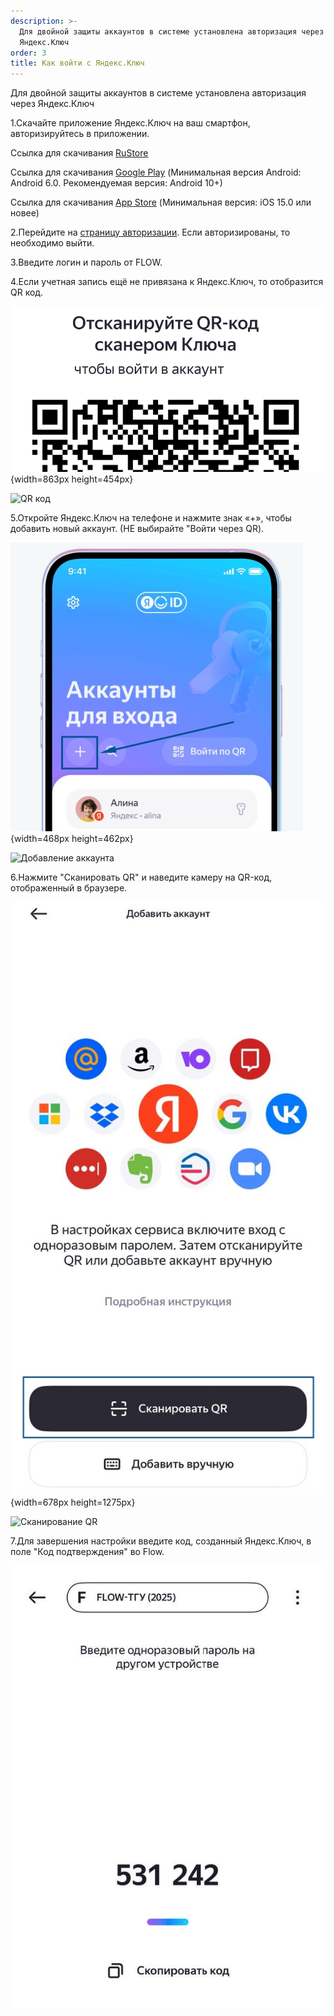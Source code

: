 ```yaml
---
description: >-
  Для двойной защиты аккаунтов в системе установлена авторизация через
  Яндекс.Ключ
order: 3
title: Как войти с Яндекс.Ключ
---
```


Для двойной защиты аккаунтов в системе установлена авторизация через Яндекс.Ключ

1\.Скачайте приложение Яндекс.Ключ на ваш смартфон, авторизируйтесь в приложении.

Ссылка для скачивания [RuStore](https://www.rustore.ru/catalog/app/ru.yandex.key)

Ссылка для скачивания [Google Play](https://play.google.com/store/apps/details?id=ru.yandex.key) (Минимальная версия Android: Android 6.0. Рекомендуемая версия: Android 10+)

Ссылка для скачивания [App Store](https://apps.apple.com/ru/app/яндекс-ключ-ваши-пароли/id957324816) (Минимальная версия: iOS 15.0 или новее)

2\.Перейдите на [страницу авторизации](https://2025.flow.tgu-dpo.ru/Account/Login1FA). Если авторизированы, то необходимо выйти.

3\.Введите логин и пароль от FLOW.

4\.Если учетная запись ещё не привязана к Яндекс.Ключ, то отобразится QR код.

![](./kak-voiti-s-yandeks.klyuch.jpeg){width=863px height=454px}

![QR код](https://files.gitbook.com/v0/b/gitbook-x-prod.appspot.com/o/spaces/1zOosC2CTOILDRF1eoGc/uploads/aBSUKZHCbj0iZTe7GixK/image.png?alt=media&token=633a0e74-632a-4254-9b05-a2ca66f557e0)

5\.Откройте Яндекс.Ключ на телефоне и нажмите знак «+», чтобы добавить новый аккаунт. (НЕ выбирайте "Войти через QR).

![](./kak-voiti-s-yandeks.klyuch-2.jpeg){width=468px height=462px}

![Добавление аккаунта](https://files.gitbook.com/v0/b/gitbook-x-prod.appspot.com/o/spaces/1zOosC2CTOILDRF1eoGc/uploads/mclHTB7X4qzmdrYWumnL/image.png?alt=media&token=847c2007-0a3f-43fd-aaad-f48ab65ec61b)

6\.Нажмите "Сканировать QR" и наведите камеру на QR-код, отображенный в браузере.

![](./kak-voiti-s-yandeks.klyuch-3.jpeg){width=678px height=1275px}

![Сканирование QR](https://files.gitbook.com/v0/b/gitbook-x-prod.appspot.com/o/spaces/1zOosC2CTOILDRF1eoGc/uploads/Ec8uRfN2kkKWbewSOsvO/image.png?alt=media&token=9b6f3c16-76c3-437e-bd47-1ab4d94a6da3)

7\.Для завершения настройки введите код, созданный Яндекс.Ключ, в поле "Код подтверждения" во Flow.

![Ввод кода подтверждения](../.gitbook/assets/image.png)